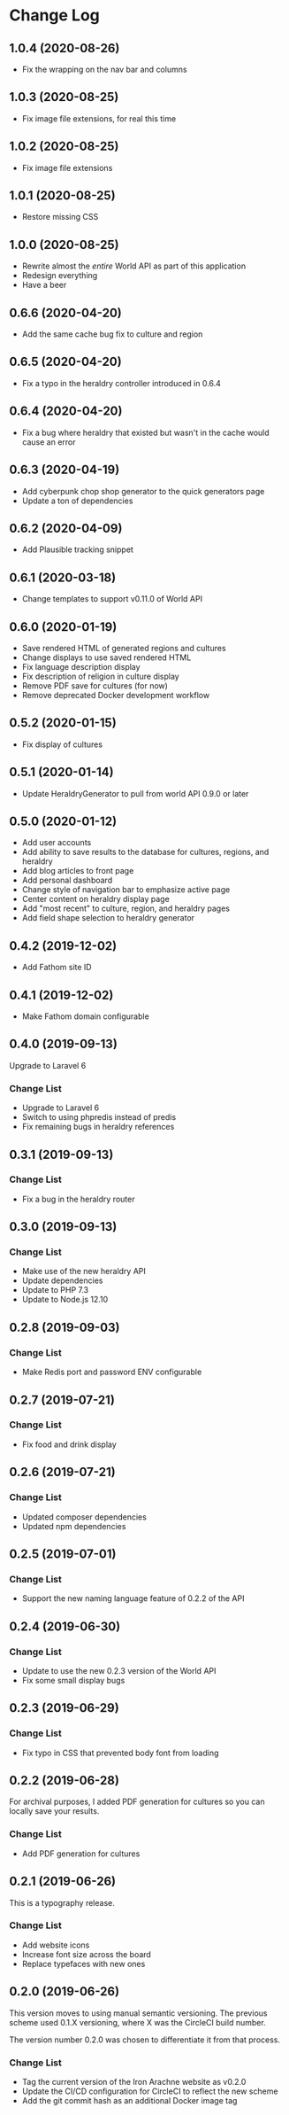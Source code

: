 # Change Log

## 1.0.4 (2020-08-26)

- Fix the wrapping on the nav bar and columns

## 1.0.3 (2020-08-25)

- Fix image file extensions, for real this time

## 1.0.2 (2020-08-25)

- Fix image file extensions

## 1.0.1 (2020-08-25)

- Restore missing CSS

## 1.0.0 (2020-08-25)

- Rewrite almost the _entire_ World API as part of this application
- Redesign everything
- Have a beer

## 0.6.6 (2020-04-20)

- Add the same cache bug fix to culture and region

## 0.6.5 (2020-04-20)

- Fix a typo in the heraldry controller introduced in 0.6.4

## 0.6.4 (2020-04-20)

- Fix a bug where heraldry that existed but wasn't in the cache would cause an error

## 0.6.3 (2020-04-19)

- Add cyberpunk chop shop generator to the quick generators page
- Update a ton of dependencies

## 0.6.2 (2020-04-09)

- Add Plausible tracking snippet

## 0.6.1 (2020-03-18)

- Change templates to support v0.11.0 of World API

## 0.6.0 (2020-01-19)

- Save rendered HTML of generated regions and cultures
- Change displays to use saved rendered HTML
- Fix language description display
- Fix description of religion in culture display
- Remove PDF save for cultures (for now)
- Remove deprecated Docker development workflow

## 0.5.2 (2020-01-15)

- Fix display of cultures

## 0.5.1 (2020-01-14)

- Update HeraldryGenerator to pull from world API 0.9.0 or later

## 0.5.0 (2020-01-12)

- Add user accounts
- Add ability to save results to the database for cultures, regions, and heraldry
- Add blog articles to front page
- Add personal dashboard
- Change style of navigation bar to emphasize active page
- Center content on heraldry display page
- Add "most recent" to culture, region, and heraldry pages
- Add field shape selection to heraldry generator

## 0.4.2 (2019-12-02)

- Add Fathom site ID

## 0.4.1 (2019-12-02)

- Make Fathom domain configurable

## 0.4.0 (2019-09-13)

Upgrade to Laravel 6

### Change List

- Upgrade to Laravel 6
- Switch to using phpredis instead of predis
- Fix remaining bugs in heraldry references

## 0.3.1 (2019-09-13)

### Change List

- Fix a bug in the heraldry router

## 0.3.0 (2019-09-13)

### Change List

- Make use of the new heraldry API
- Update dependencies
- Update to PHP 7.3
- Update to Node.js 12.10

## 0.2.8 (2019-09-03)

### Change List

- Make Redis port and password ENV configurable

## 0.2.7 (2019-07-21)

### Change List

- Fix food and drink display

## 0.2.6 (2019-07-21)

### Change List

- Updated composer dependencies
- Updated npm dependencies

## 0.2.5 (2019-07-01)

### Change List

- Support the new naming language feature of 0.2.2 of the API

## 0.2.4 (2019-06-30)

### Change List

- Update to use the new 0.2.3 version of the World API
- Fix some small display bugs

## 0.2.3 (2019-06-29)

### Change List

- Fix typo in CSS that prevented body font from loading

## 0.2.2 (2019-06-28)

For archival purposes, I added PDF generation for cultures so you can locally save your results.

### Change List

- Add PDF generation for cultures

## 0.2.1 (2019-06-26)

This is a typography release.

### Change List

- Add website icons
- Increase font size across the board
- Replace typefaces with new ones

## 0.2.0 (2019-06-26)

This version moves to using manual semantic versioning. The previous
scheme used 0.1.X versioning, where X was the CircleCI build number.

The version number 0.2.0 was chosen to differentiate it from that
process.

### Change List

- Tag the current version of the Iron Arachne website as v0.2.0
- Update the CI/CD configuration for CircleCI to reflect the new scheme
- Add the git commit hash as an additional Docker image tag
